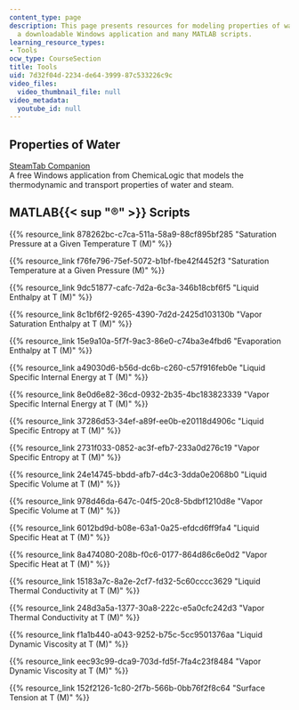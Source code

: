 ```yaml
---
content_type: page
description: This page presents resources for modeling properties of water, including
  a downloadable Windows application and many MATLAB scripts.
learning_resource_types:
- Tools
ocw_type: CourseSection
title: Tools
uid: 7d32f04d-2234-de64-3999-87c533226c9c
video_files:
  video_thumbnail_file: null
video_metadata:
  youtube_id: null
---
```


Properties of Water
-------------------

[SteamTab Companion](http://www.chemicalogic.com/Pages/DownloadSteamTabCompanion.html)  
A free Windows application from ChemicaLogic that models the thermodynamic and transport properties of water and steam.

MATLAB{{< sup "®" >}} Scripts
-----------------------------

{{% resource_link 878262bc-c7ca-511a-58a9-88cf895bf285 "Saturation Pressure at a Given Temperature T (M)" %}}

{{% resource_link f76fe796-75ef-5072-b1bf-fbe42f4452f3 "Saturation Temperature at a Given Pressure (M)" %}}

{{% resource_link 9dc51877-cafc-7d2a-6c3a-346b18cbf6f5 "Liquid Enthalpy at T (M)" %}}

{{% resource_link 8c1bf6f2-9265-4390-7d2d-2425d103130b "Vapor Saturation Enthalpy at T (M)" %}}

{{% resource_link 15e9a10a-5f7f-9ac3-86e0-c74ba3e4fbd6 "Evaporation Enthalpy at T (M)" %}}

{{% resource_link a49030d6-b56d-dc6b-c260-c57f916feb0e "Liquid Specific Internal Energy at T (M)" %}}

{{% resource_link 8e0d6e82-36cd-0932-2b35-4bc183823339 "Vapor Specific Internal Energy at T (M)" %}}

{{% resource_link 37286d53-34ef-a89f-ee0b-e20118d4906c "Liquid Specific Entropy at T (M)" %}}

{{% resource_link 2731f033-0852-ac3f-efb7-233a0d276c19 "Vapor Specific Entropy at T (M)" %}}

{{% resource_link 24e14745-bbdd-afb7-d4c3-3dda0e2068b0 "Liquid Specific Volume at T (M)" %}}

{{% resource_link 978d46da-647c-04f5-20c8-5bdbf1210d8e "Vapor Specific Volume at T (M)" %}}

{{% resource_link 6012bd9d-b08e-63a1-0a25-efdcd6ff9fa4 "Liquid Specific Heat at T (M)" %}}

{{% resource_link 8a474080-208b-f0c6-0177-864d86c6e0d2 "Vapor Specific Heat at T (M)" %}}

{{% resource_link 15183a7c-8a2e-2cf7-fd32-5c60cccc3629 "Liquid Thermal Conductivity at T (M)" %}}

{{% resource_link 248d3a5a-1377-30a8-222c-e5a0cfc242d3 "Vapor Thermal Conductivity at T (M)" %}}

{{% resource_link f1a1b440-a043-9252-b75c-5cc9501376aa "Liquid Dynamic Viscosity at T (M)" %}}

{{% resource_link eec93c99-dca9-703d-fd5f-7fa4c23f8484 "Vapor Dynamic Viscosity at T (M)" %}}

{{% resource_link 152f2126-1c80-2f7b-566b-0bb76f2f8c64 "Surface Tension at T (M)" %}}